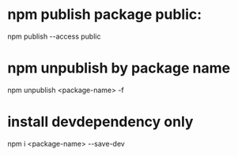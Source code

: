 # npm publish package public:

npm publish --access public

# npm unpublish by package name

npm unpublish \<package-name\> -f

# install devdependency only

npm i \<package-name\> --save-dev
